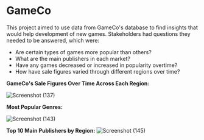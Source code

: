# GameCo

This project aimed to use data from GameCo's database to find insights that would help development of new games. Stakeholders had questions they needed to be answered, which were:

- Are certain types of games more popular than others?
- What are the main publishers  in each market?
- Have any games decreased or increased in popularity overtime?
- How have sale figures varied through different regions over time? 


**GameCo's Sale Figures Over Time Across Each Region:**

![Screenshot (137)](https://user-images.githubusercontent.com/93872864/142053392-880b758b-3439-45ea-815f-73f63326fa31.png)


**Most Popular Genres:**

![Screenshot (143)](https://user-images.githubusercontent.com/93872864/142055763-14a0130d-f4d3-4e56-9ebc-0e633d75f02f.png)



**Top 10 Main Publishers by Region:**
![Screenshot (145)](https://user-images.githubusercontent.com/93872864/142057456-23845728-b939-459c-9a4f-98c235fcff34.png)







